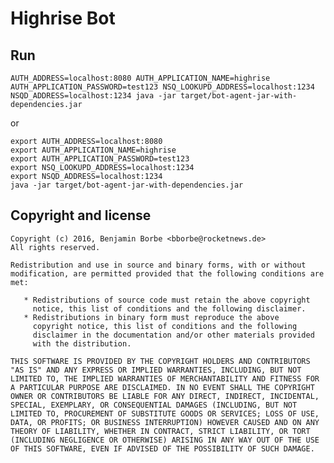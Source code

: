 # Highrise Bot

## Run

```
AUTH_ADDRESS=localhost:8080 AUTH_APPLICATION_NAME=highrise AUTH_APPLICATION_PASSWORD=test123 NSQ_LOOKUPD_ADDRESS=localhost:1234 NSQD_ADDRESS=localhost:1234 java -jar target/bot-agent-jar-with-dependencies.jar
```

or 

```
export AUTH_ADDRESS=localhost:8080
export AUTH_APPLICATION_NAME=highrise
export AUTH_APPLICATION_PASSWORD=test123
export NSQ_LOOKUPD_ADDRESS=localhost:1234
export NSQD_ADDRESS=localhost:1234
java -jar target/bot-agent-jar-with-dependencies.jar
```

## Copyright and license

    Copyright (c) 2016, Benjamin Borbe <bborbe@rocketnews.de>
    All rights reserved.
    
    Redistribution and use in source and binary forms, with or without
    modification, are permitted provided that the following conditions are
    met:
    
       * Redistributions of source code must retain the above copyright
         notice, this list of conditions and the following disclaimer.
       * Redistributions in binary form must reproduce the above
         copyright notice, this list of conditions and the following
         disclaimer in the documentation and/or other materials provided
         with the distribution.

    THIS SOFTWARE IS PROVIDED BY THE COPYRIGHT HOLDERS AND CONTRIBUTORS
    "AS IS" AND ANY EXPRESS OR IMPLIED WARRANTIES, INCLUDING, BUT NOT
    LIMITED TO, THE IMPLIED WARRANTIES OF MERCHANTABILITY AND FITNESS FOR
    A PARTICULAR PURPOSE ARE DISCLAIMED. IN NO EVENT SHALL THE COPYRIGHT
    OWNER OR CONTRIBUTORS BE LIABLE FOR ANY DIRECT, INDIRECT, INCIDENTAL,
    SPECIAL, EXEMPLARY, OR CONSEQUENTIAL DAMAGES (INCLUDING, BUT NOT
    LIMITED TO, PROCUREMENT OF SUBSTITUTE GOODS OR SERVICES; LOSS OF USE,
    DATA, OR PROFITS; OR BUSINESS INTERRUPTION) HOWEVER CAUSED AND ON ANY
    THEORY OF LIABILITY, WHETHER IN CONTRACT, STRICT LIABILITY, OR TORT
    (INCLUDING NEGLIGENCE OR OTHERWISE) ARISING IN ANY WAY OUT OF THE USE
    OF THIS SOFTWARE, EVEN IF ADVISED OF THE POSSIBILITY OF SUCH DAMAGE.


